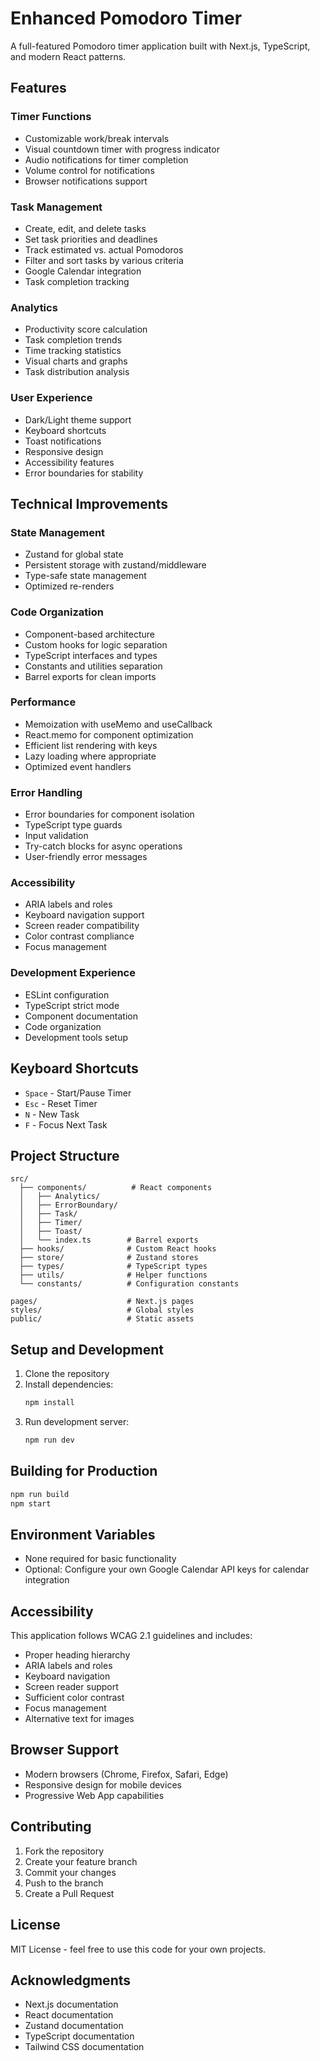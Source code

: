 # Enhanced Pomodoro Timer

A full-featured Pomodoro timer application built with Next.js, TypeScript, and modern React patterns.

## Features

### Timer Functions
- Customizable work/break intervals
- Visual countdown timer with progress indicator
- Audio notifications for timer completion
- Volume control for notifications
- Browser notifications support

### Task Management
- Create, edit, and delete tasks
- Set task priorities and deadlines
- Track estimated vs. actual Pomodoros
- Filter and sort tasks by various criteria
- Google Calendar integration
- Task completion tracking

### Analytics
- Productivity score calculation
- Task completion trends
- Time tracking statistics
- Visual charts and graphs
- Task distribution analysis

### User Experience
- Dark/Light theme support
- Keyboard shortcuts
- Toast notifications
- Responsive design
- Accessibility features
- Error boundaries for stability

## Technical Improvements

### State Management
- Zustand for global state
- Persistent storage with zustand/middleware
- Type-safe state management
- Optimized re-renders

### Code Organization
- Component-based architecture
- Custom hooks for logic separation
- TypeScript interfaces and types
- Constants and utilities separation
- Barrel exports for clean imports

### Performance
- Memoization with useMemo and useCallback
- React.memo for component optimization
- Efficient list rendering with keys
- Lazy loading where appropriate
- Optimized event handlers

### Error Handling
- Error boundaries for component isolation
- TypeScript type guards
- Input validation
- Try-catch blocks for async operations
- User-friendly error messages

### Accessibility
- ARIA labels and roles
- Keyboard navigation support
- Screen reader compatibility
- Color contrast compliance
- Focus management

### Development Experience
- ESLint configuration
- TypeScript strict mode
- Component documentation
- Code organization
- Development tools setup

## Keyboard Shortcuts

- `Space` - Start/Pause Timer
- `Esc` - Reset Timer
- `N` - New Task
- `F` - Focus Next Task

## Project Structure

```
src/
  ├── components/          # React components
  │   ├── Analytics/
  │   ├── ErrorBoundary/
  │   ├── Task/
  │   ├── Timer/
  │   ├── Toast/
  │   └── index.ts        # Barrel exports
  ├── hooks/              # Custom React hooks
  ├── store/              # Zustand stores
  ├── types/              # TypeScript types
  ├── utils/              # Helper functions
  └── constants/          # Configuration constants

pages/                    # Next.js pages
styles/                   # Global styles
public/                   # Static assets
```

## Setup and Development

1. Clone the repository
2. Install dependencies:
   ```bash
   npm install
   ```
3. Run development server:
   ```bash
   npm run dev
   ```

## Building for Production

```bash
npm run build
npm start
```

## Environment Variables

- None required for basic functionality
- Optional: Configure your own Google Calendar API keys for calendar integration

## Accessibility

This application follows WCAG 2.1 guidelines and includes:
- Proper heading hierarchy
- ARIA labels and roles
- Keyboard navigation
- Screen reader support
- Sufficient color contrast
- Focus management
- Alternative text for images

## Browser Support

- Modern browsers (Chrome, Firefox, Safari, Edge)
- Responsive design for mobile devices
- Progressive Web App capabilities

## Contributing

1. Fork the repository
2. Create your feature branch
3. Commit your changes
4. Push to the branch
5. Create a Pull Request

## License

MIT License - feel free to use this code for your own projects.

## Acknowledgments

- Next.js documentation
- React documentation
- Zustand documentation
- TypeScript documentation
- Tailwind CSS documentation
